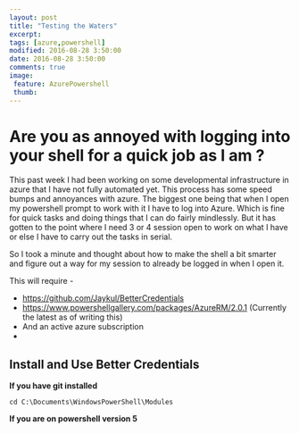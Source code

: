 ```yaml
---
layout: post
title: "Testing the Waters"
excerpt: 
tags: [azure,powershell]
modified: 2016-08-28 3:50:00
date: 2016-08-28 3:50:00
comments: true
image:
 feature: AzurePowershell
 thumb: 
---
```


# Are you as annoyed with logging into your shell for a quick job as I am ? 

This past week I had been working on some developmental infrastructure in azure that I have not fully automated yet. This process has some speed bumps and annoyances with azure. The biggest one being that when I open my powershell prompt to work with it I have to log into Azure. Which is fine for quick tasks and doing things that I can do fairly mindlessly. But it has gotten to the point where I need 3 or 4 session open to work on what I have or else I have to carry out the tasks in serial. 

So I took a minute and thought about how to make the shell a bit smarter and figure out a way for my session to already be logged in when I open it. 

This will require - 
 - https://github.com/Jaykul/BetterCredentials
 - https://www.powershellgallery.com/packages/AzureRM/2.0.1 (Currently the latest as of writing this)
 - And an active azure subscription 
 - 
 
## Install and Use Better Credentials 

**If you have git installed**

~~~~
cd C:\Documents\WindowsPowerShell\Modules
~~~~



**If you are on powershell version 5**

 



